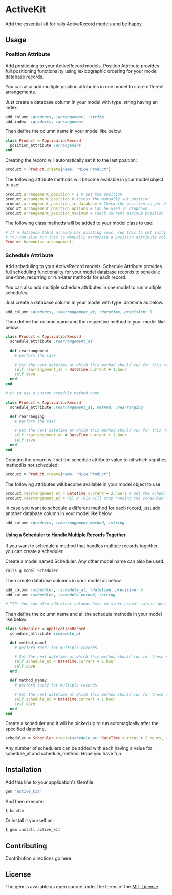 # ActiveKit
Add the essential kit for rails ActiveRecord models and be happy.

## Usage

### Position Attribute

Add positioning to your ActiveRecord models.
Position Attribute provides full positioning functionality using lexicographic ordering for your model database records.

You can also add multiple position attributes in one model to store different arrangements.

Just create a database column in your model with type :string having an index.
```ruby
add_column :products, :arrangement, :string
add_index  :products, :arrangement
```

Then define the column name in your model like below.
```ruby
class Product < ApplicationRecord
  position_attribute :arrangement
end
```

Creating the record will automatically set it to the last position:
```ruby
product = Product.create(name: "Nice Product")
```

The following attribute methods will become available in your model object to use:
```ruby
product.arrangement_position = 1 # Set the position
product.arrangement_position # Access the manually set position
product.arrangement_position_in_database # Check the position as per database
product.arrangement_position_options # Can be used in dropdown
product.arrangement_position_maximum # Check current maximum position
```

The following class methods will be added to your model class to use:
```ruby
# If a database table already has existing rows, run this to set initial values.
# You can also run this to manually harmonize a position attribute column.
Product.harmonize_arrangement!
```

### Schedule Attribute

Add scheduling to your ActiveRecord models.
Schedule Attribute provides full scheduling functionality for your model database records to schedule one-time, recurring or run-later methods for each record.

You can also add multiple schedule attributes in one model to run multiple schedules.

Just create a database column in your model with type :datetime as below.
```ruby
add_column :products, :rearrangement_at, :datetime, precision: 6
```

Then define the column name and the respective method in your model like below.
```ruby
class Product < ApplicationRecord
  schedule_attribute :rearrangement_at

  def rearrangement
    # perform the task

    # Set the next datetime at which this method should run for this record.
    self.rearrangement_at = DateTime.current + 1.hour
    self.save
  end
end

# Or to use a custom schedule method name.

class Product < ApplicationRecord
  schedule_attribute :rearrangement_at, method: :rearranging

  def rearranging
    # perform the task

    # Set the next datetime at which this method should run for this record.
    self.rearrangement_at = DateTime.current + 1.hour
    self.save
  end
end
```

Creating the record will set the schedule attribute value to nil which signifies method is not scheduled:
```ruby
product = Product.create(name: "Nice Product")
```

The following attributes will become available in your model object to use:
```ruby
product.rearrangement_at = DateTime.current + 2.hours # Set the schedule datetime after which the method will be sent to run.
product.rearrangement_at = nil # This will stop running the scheduled method for this record.
```

In case you want to schedule a different method for each record, just add another database column in your model like below.
```ruby
add_column :products, :rearrangement_method, :string
```

#### Using a Scheduler to Handle Multiple Records Together

If you want to schedule a method that handles multiple records together, you can create a scheduler.

Create a model named Scheduler. Any other model name can also be used.
```sh
rails g model Scheduler
```

Then create database columns in your model as below.
```ruby
add_column :scheduler, :schedule_at, :datetime, precision: 6
add_column :scheduler, :schedule_method, :string

# TIP: You can also add other columns here to store useful values specific to each scheduler.
```

Then define the column name and all the schedule methods in your model like below.
```ruby
class Scheduler < ApplicationRecord
  schedule_attribute :schedule_at

  def method_name1
    # perform task1 for multiple records.

    # Set the next datetime at which this method should run for these records.
    self.schedule_at = DateTime.current + 1.hour
    self.save
  end

  def method_name2
    # perform task2 for multiple records.

    # Set the next datetime at which this method should run for these records.
    self.schedule_at = DateTime.current + 1.hour
    self.save
  end
end
```

Create a scheduler and it will be picked up to run automagically after the specified datetime.
```ruby
scheduler = Scheduler.create(schedule_at: DateTime.current + 2.hours, schedule_method: :method_name1)
```

Any number of schedulers can be added with each having a value for schedule_at and schedule_method. Hope you have fun.

## Installation
Add this line to your application's Gemfile:

```ruby
gem 'active_kit'
```

And then execute:
```bash
$ bundle
```

Or install it yourself as:
```bash
$ gem install active_kit
```

## Contributing
Contribution directions go here.

## License
The gem is available as open source under the terms of the [MIT License](https://opensource.org/licenses/MIT).
